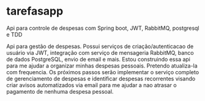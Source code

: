 # tarefasapp
Api para controle de despesas com Spring boot, JWT, RabbitMQ, postgresql e TDD

Api para gestão de despesas. Possui serviços de criação/autenticacao de usuário via JWT, integração com serviço de mensageria RabbitMQ, banco de dados PostgreSQL, envio de email e mais. Estou construindo essa api para me ajudar a organizar minhas despesas pessoais. Pretendo atualiza-la com frequencia. Os próximos passos serão implementar o serviço completo de gerenciamento de despesas e identificar despesas recorrentes visando criar avisos automatizados via email para me ajudar a nao atrasar o pagamento de nenhuma despesa pessoal.
